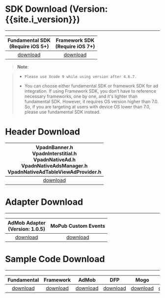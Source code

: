 # SDK Download (Version: {{site.i_version}})
---

Fundamental SDK<br>(Require iOS 5+)  | Framework SDK <br> (Require iOS 7+) |
:-------------: | :------------:|
[download][1]   | [download][2] |

> **Note**:

>* `Please use Xcode 9 while using version after 4.6.7.`
>
>* You can choose either fundamental SDK or framework SDK for ad integration. If using Framework SDK, you don't have to reference necessary frameworks, one by one, and it's lighter than fundamental SDK. However, it requires OS version higher than 7.0. So, if you are targeting at users with device OS lower than 7.0, please use fundamental SDK instead.

# Header Download

|VpadnBanner.h <br> VpadnInterstitial.h <br> VpadnNativeAd.h <br> VpadnNativeAdsManager.h <br> VpadnNativeAdTableViewAdProvider.h|
|:-------------:|
|[download][3]|



# Adapter Download
---

AdMob Adapter <br> (Version: 1.0.5)|MoPub Custom Events
:---------------------------------:|:-----------:|
[download][4]                      |[download][5]

# Sample Code Download
---

Fundamental  | Framework | AdMob        |    DFP       |     Mogo    |  MoPub
:-------------: | :-----------:| :-----------:|:------------:|:-----------:|:-----------:
[download][6]   | [download][7]| [download][8]|[download][9] |[download][10]|[download][11]



[1]: http://m.vpon.com/sdk/VponSDK-iOS/ios-vpadn-sdk-471-01108102-1801091137-dc286ea.a
[2]: {{site.dnldurl}}/sdk/VpadnSDKiOS-4.7.1.zip

[3]: https://github.com/vpon-sdk/Vpon-mobile-ios-examples/tree/master/FundamentalExample/Headers
[4]: https://github.com/vpon-sdk/Vpon-mobile-ios-examples/tree/master/Adapter/AdMobAdapter
[5]: https://github.com/vpon-sdk/Vpon-mobile-ios-examples/tree/master/Adapter/MoPubCustomEvents
[6]: https://github.com/vpon-sdk/Vpon-mobile-ios-examples/tree/master/FundamentalExample
[7]: https://github.com/vpon-sdk/Vpon-mobile-ios-examples/tree/master/FrameworkExample
[8]: https://github.com/vpon-sdk/Vpon-mobile-ios-examples/tree/master/Mediation/AdMobExample
[9]: https://github.com/vpon-sdk/Vpon-mobile-ios-examples/tree/master/Mediation/DFPExample
[10]: https://github.com/vpon-sdk/Vpon-mobile-ios-examples/tree/master/Mediation/MogoExample
[11]: https://github.com/vpon-sdk/Vpon-mobile-ios-examples/tree/master/Mediation/MoPubExample
